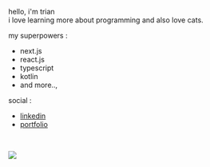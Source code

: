 hello, i'm trian
<br/>
i love learning more about programming and also love cats.

my superpowers :
 - next.js
 - react.js
 - typescript
 - kotlin
 - and more..,

social :
 - [linkedin](https://www.linkedin.com/in/trian-radis/)
 - [portfolio](https://trianraportfolio.vercel.app/)

<br/>

![](https://komarev.com/ghpvc/?username=threeanra&color=000000&abbreviated=true)


<!--
**threeanra/threeanra** is a ✨ _special_ ✨ repository because its `README.md` (this file) appears on your GitHub profile.

Here are some ideas to get you started:

- 🔭 I’m currently working on ...
- 🌱 I’m currently learning ...
- 👯 I’m looking to collaborate on ...
- 🤔 I’m looking for help with ...
- 💬 Ask me about ...
- 📫 How to reach me: ...
- 😄 Pronouns: ...
- ⚡ Fun fact: ...
-->
